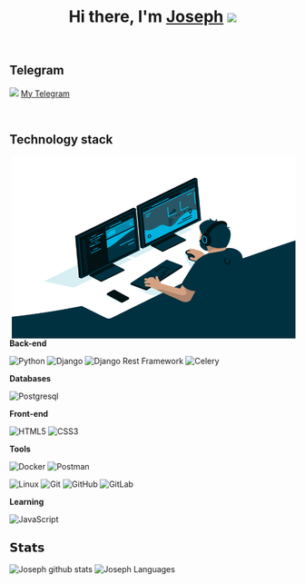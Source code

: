 <h1 align="center">Hi there, I'm <a href="https://vk.com/josephcartaphilus" target="_blank">Joseph</a> 
<img src="https://github.com/blackcater/blackcater/raw/main/images/Hi.gif" height="32"/></h1>

</br>

## Telegram

<img width="12px" src="https://camo.githubusercontent.com/5c1975da7d9ab735ceb71c57b6c7e48ff3e08ca4/68747470733a2f2f6564656e742e6769746875622e696f2f537570657254696e7949636f6e732f696d616765732f7376672f74656c656772616d2e737667" /> [My Telegram](https://t.me/Joseph_Cartaphil)</br>

</br>

## Technology stack

<img align="right" alt="GIF" src="https://github.com/Joseph7Cartaphilus/Joseph7Cartaphilus/blob/main/code.gif" width="500" height="320" />


**Back-end**

![Python](https://img.shields.io/badge/-Python-black?style=flat-square&logo=Python)
![Django](https://img.shields.io/badge/-Django-0aad48?style=flat-square&logo=Django)
![Django Rest Framework](https://img.shields.io/badge/DRF-red?style=flat-square&logo=Django)
![Celery](https://img.shields.io/badge/-Celery-%2300C7B7?style=flat-square&logo=Celery)

**Databases**

![Postgresql](https://img.shields.io/badge/-Postgresql-%232c3e50?style=flat-square&logo=Postgresql)

**Front-end**

![HTML5](https://img.shields.io/badge/-HTML5-%23E44D27?style=flat-square&logo=html5&logoColor=ffffff)
![CSS3](https://img.shields.io/badge/-CSS3-%231572B6?style=flat-square&logo=css3)

**Tools**

![Docker](https://img.shields.io/badge/-Docker-46a2f1?style=flat-square&logo=docker&logoColor=white)
![Postman](https://img.shields.io/badge/Postman-FCA121?style=flat-square&logo=postman)

![Linux](https://img.shields.io/badge/Linux-black?style=flat-square&logo=linux)
![Git](https://img.shields.io/badge/-Git-black?style=flat-square&logo=git)
![GitHub](https://img.shields.io/badge/-GitHub-181717?style=flat-square&logo=github)
![GitLab](https://img.shields.io/badge/-GitLab-FCA121?style=flat-square&logo=gitlab)

**Learning**

![JavaScript](https://img.shields.io/badge/-JavaScript-%23F7DF1C?style=flat-square&logo=javascript&logoColor=000000&labelColor=%23F7DF1C&color=%23FFCE5A)

## 𝗦𝘁𝗮𝘁𝘀

![Joseph github stats](https://github-readme-stats.vercel.app/api?username=JosephS&show_icons=true&theme=white&include_all_commits=true&count_private=true)
![Joseph Languages](https://github-readme-stats.vercel.app/api/top-langs/?username=Joseph&layout=compact&count_private=true&theme=white)
